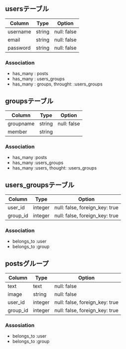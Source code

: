 ## usersテーブル

|Column|Type|Option|
|------|----|------|
|username|string|null: false|
|email|string|null: false|
|password|string|null: false|

### Association
- has_many : posts
- has_many : users_groups
- has_many : groups, throught: :users_groups


## groupsテーブル

|Column|Type|Option|
|------|----|------|
|groupname|string|null: false|
|member|string||null: false|

### Association
- has_many :posts
- has_many :users_groups
- has_many :users, thought: :users_groups


## users_groupsテーブル

|Column|Type|Option|
|------|----|------|
|user_id|integer|null: false, foreign_key: true|
|group_id|integer|null: false, foreign_key: true|

### Association
- belongs_to :user
- belongs_to :group


## postsグループ

|Column|Type|Option|
|------|----|------|
|text|text|null: false|
|image|string|null: false|
|user_id|integer|null: false, foreign_key: true|
|group_id|integer|null: false, foreign_key: true|

### Assosiation
- belongs_to :user
- belongs_to :group

